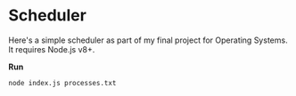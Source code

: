 # Scheduler
Here's a simple scheduler as part of my final project for Operating Systems. It
requires Node.js v8+.

**Run**
```md
node index.js processes.txt
```
